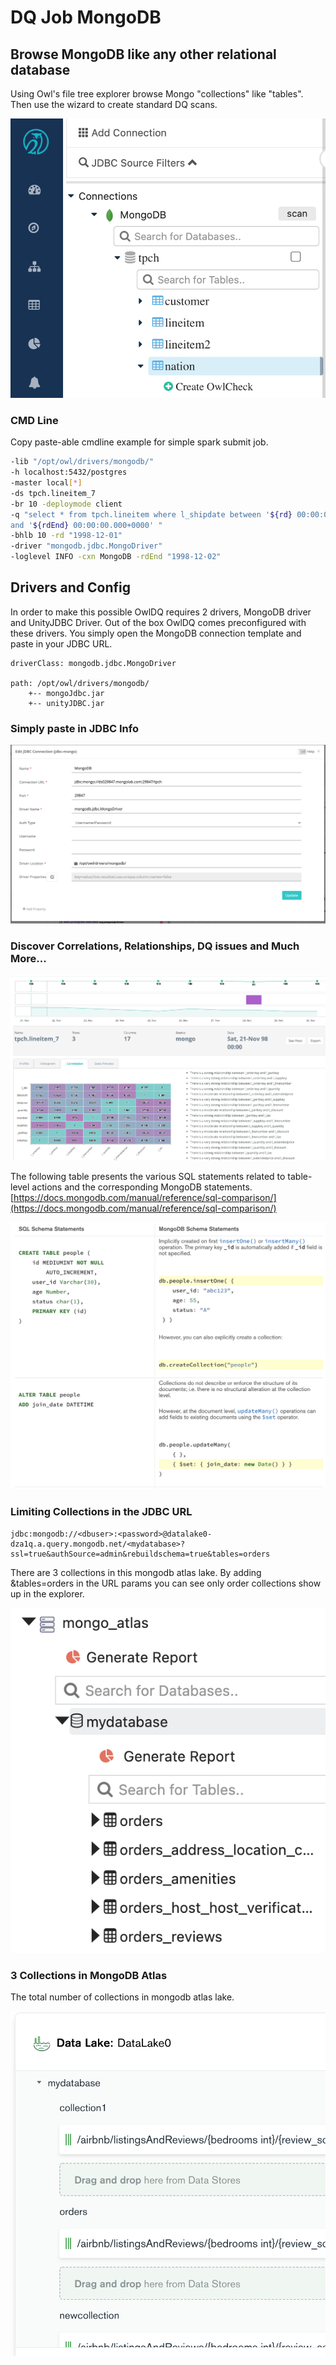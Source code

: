 # DQ Job MongoDB

## Browse MongoDB like any other relational database

Using Owl's file tree explorer browse Mongo "collections" like "tables".  Then use the wizard to create standard DQ scans. 

![](../.gitbook/assets/screen-shot-2020-08-01-at-10.11.41-am.png)

### CMD Line

Copy paste-able cmdline example for simple spark submit job.

```bash
-lib "/opt/owl/drivers/mongodb/" 
-h localhost:5432/postgres 
-master local[*] 
-ds tpch.lineitem_7 
-br 10 -deploymode client 
-q "select * from tpch.lineitem where l_shipdate between '${rd} 00:00:00.000+0000' 
and '${rdEnd} 00:00:00.000+0000' " 
-bhlb 10 -rd "1998-12-01" 
-driver "mongodb.jdbc.MongoDriver" 
-loglevel INFO -cxn MongoDB -rdEnd "1998-12-02"
```

## Drivers and Config

In order to make this possible OwlDQ requires 2 drivers, MongoDB driver and UnityJDBC Driver.  Out of the box OwlDQ comes preconfigured with these drivers.  You simply open the MongoDB connection template and paste in your JDBC URL.

```text
driverClass: mongodb.jdbc.MongoDriver

path: /opt/owl/drivers/mongodb/
    +-- mongoJdbc.jar
    +-- unityJDBC.jar
```

### Simply paste in JDBC Info

![](../.gitbook/assets/screen-shot-2020-08-01-at-10.09.20-am.png)

### Discover Correlations, Relationships, DQ issues and Much More... 

![](../.gitbook/assets/screen-shot-2020-08-01-at-10.10.45-am.png)

The following table presents the various SQL statements related to table-level actions and the corresponding MongoDB statements.[https://docs.mongodb.com/manual/reference/sql-comparison/](https://docs.mongodb.com/manual/reference/sql-comparison/)

![](../.gitbook/assets/screen-shot-2020-08-02-at-2.17.34-pm.png)

### Limiting Collections in the JDBC URL

```text
jdbc:mongodb://<dbuser>:<password>@datalake0-dza1q.a.query.mongodb.net/<mydatabase>?ssl=true&authSource=admin&rebuildschema=true&tables=orders
```

There are 3 collections in this mongodb atlas lake.  By adding &tables=orders in the URL params you can see only order collections show up in the explorer.

![](../.gitbook/assets/screen-shot-2021-07-22-at-1.54.04-pm.png)

### 3 Collections in MongoDB Atlas

The total number of collections in mongodb atlas lake.

![](../.gitbook/assets/screen-shot-2021-07-22-at-1.57.29-pm.png)

